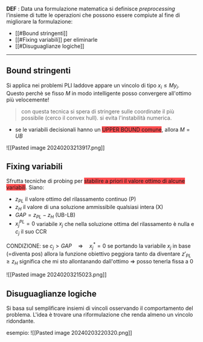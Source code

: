 **DEF** :
 Data una formulazione matematica si definisce *preprocessing* l’insieme di tutte le operazioni che possono essere compiute al fine di migliorare la formulazione:
 - [[#Bound stringenti]]
 - [[#Fixing variabili]] per eliminarle
 - [[#Disuguaglianze logiche]]

---

## Bound stringenti
Si applica nei problemi PLI laddove appare un vincolo di tipo $x_{i}\leq My_i$. Questo perchè se fisso $M$ in modo intelligente posso convergere all'ottimo più velocemente!
>con questa tecnica si spera di stringere sulle coordinate il più possibile (cerco il convex hull). si evita l'instabilità numerica.
- se le variabili decisionali hanno un <span style="background:#ff4d4f">UPPER BOUND comune</span>, allora $M=UB$


![[Pasted image 20240203213917.png]]

## Fixing variabili
Sfrutta tecniche di probing per <span style="background:#ff4d4f">stabilire a priori il valore ottimo di alcune variabili</span>.
Siano:
- $z_{PL}$ il valore ottimo del rilassamento continuo (P)
- $z_H$ il valore di una soluzione ammissibile qualsiasi intera (X)
- $GAP = z_{PL}-z_H$     (UB-LB)
- $x^{PL}_{j}=0$ variabile $x_{j}$ che nella soluzione ottima del rilassamento è nulla e $c_{j}$ il suo CCR

CONDIZIONE:
	se $c_{j}> GAP\quad \Rightarrow \quad x_{j}^{\ast}=0$ 
	se portando la variabile $x_{j}$ in base (=diventa pos) allora la funzione obiettivo peggiora tanto da diventare $z'_{PL} \geq z_H$ significa che mi sto allontanando dall'ottimo
	$\Rightarrow$ posso tenerla fissa a 0 

![[Pasted image 20240203215023.png]]

## Disuguaglianze logiche
Si basa sul semplificare insiemi di vincoli osservando il comportamento del problema. L'idea è trovare una riformulazione che renda almeno un vincolo ridondante.

esempio:
 ![[Pasted image 20240203220320.png]]
